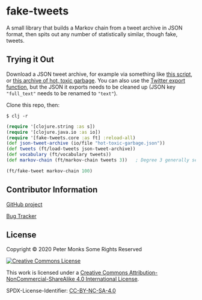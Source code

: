 
# fake-tweets

A small library that builds a Markov chain from a tweet archive in JSON format, then spits out any number of statistically similar, though fake, tweets.

## Trying it Out

Download a JSON tweet archive, for example via something like [this script](https://gist.github.com/manuchandel/bc8a6ca4b1527b7594945e5091013905), or [this archive of hot, toxic garbage](http://www.trumptwitterarchive.com/archive).  You can also use the [Twitter export function](https://help.twitter.com/en/managing-your-account/how-to-download-your-twitter-archive), but the JSON it exports needs to be cleaned up (JSON key `"full_text"` needs to be renamed to `"text"`).

Clone this repo, then:

```shell
$ clj -r
```

```clojure
(require '[clojure.string :as s])
(require '[clojure.java.io :as io])
(require '[fake-tweets.core :as ft] :reload-all)
(def json-tweet-archive (io/file "hot-toxic-garbage.json"))
(def tweets (ft/load-tweets json-tweet-archive))
(def vocabulary (ft/vocabulary tweets))
(def markov-chain (ft/markov-chain tweets 3))   ; Degree 3 generally seems to give the best results

(ft/fake-tweet markov-chain 100)
```

## Contributor Information

[GitHub project](https://github.com/pmonks/fake-trump-tweets)

[Bug Tracker](https://github.com/pmonks/fake-trump-tweets/issues)

## License

Copyright © 2020 Peter Monks Some Rights Reserved

[![Creative Commons License](https://i.creativecommons.org/l/by-nc-sa/4.0/88x31.png)](http://creativecommons.org/licenses/by-nc-sa/4.0/)

This work is licensed under a [Creative Commons Attribution-NonCommercial-ShareAlike 4.0 International License](http://creativecommons.org/licenses/by-nc-sa/4.0/).

SPDX-License-Identifier: [CC-BY-NC-SA-4.0](https://spdx.org/licenses/CC-BY-NC-SA-4.0.html)
